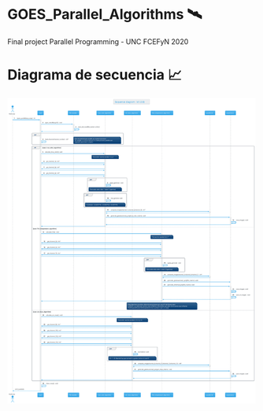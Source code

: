 # GOES_Parallel_Algorithms 🛰️
Final project Parallel Programming - UNC FCEFyN 2020

# Diagrama de secuencia 📈
![SequenceDiagram](https://github.com/GabrielEValenzuela/GOES_Parallel_Algorithms/blob/dummy_program/doc/img/Sequence%20diagram%20-%20V(1.0.0).svg)
